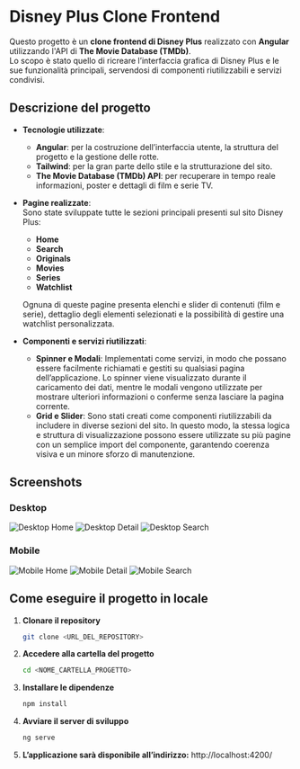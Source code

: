# Disney Plus Clone Frontend

Questo progetto è un **clone frontend di Disney Plus** realizzato con **Angular** utilizzando l'API di **The Movie Database (TMDb)**.  
Lo scopo è stato quello di ricreare l’interfaccia grafica di Disney Plus e le sue funzionalità principali, servendosi di componenti riutilizzabili e servizi condivisi.

## Descrizione del progetto

- **Tecnologie utilizzate**:  
  - **Angular**: per la costruzione dell’interfaccia utente, la struttura del progetto e la gestione delle rotte.  
  - **Tailwind**: per la gran parte dello stile e la strutturazione del sito.
  - **The Movie Database (TMDb) API**: per recuperare in tempo reale informazioni, poster e dettagli di film e serie TV.

- **Pagine realizzate**:  
  Sono state sviluppate tutte le sezioni principali presenti sul sito Disney Plus:
  - **Home**
  - **Search**
  - **Originals**
  - **Movies**
  - **Series**
  - **Watchlist**

  Ognuna di queste pagine presenta elenchi e slider di contenuti (film e serie), dettaglio degli elementi selezionati e la possibilità di gestire una watchlist personalizzata.

- **Componenti e servizi riutilizzati**:
  - **Spinner e Modali**: Implementati come servizi, in modo che possano essere facilmente richiamati e gestiti su qualsiasi pagina dell’applicazione. Lo spinner viene visualizzato durante il caricamento dei dati, mentre le modali vengono utilizzate per mostrare ulteriori informazioni o conferme senza lasciare la pagina corrente.
  - **Grid e Slider**: Sono stati creati come componenti riutilizzabili da includere in diverse sezioni del sito. In questo modo, la stessa logica e struttura di visualizzazione possono essere utilizzate su più pagine con un semplice import del componente, garantendo coerenza visiva e un minore sforzo di manutenzione.

## Screenshots

### Desktop
![Desktop Home](./screenshots/Desktop/home.png)
![Desktop Detail](./screenshots/Desktop/detail.png)
![Desktop Search](./screenshots/Desktop/search.png)

### Mobile
![Mobile Home](./screenshots/Mobile/home.png)
![Mobile Detail](./screenshots/Mobile/detail.png)
![Mobile Search](./screenshots/Mobile/search.png)

## Come eseguire il progetto in locale

1. **Clonare il repository**  
   ```bash
   git clone <URL_DEL_REPOSITORY>
2. **Accedere alla cartella del progetto**  
   ```bash
   cd <NOME_CARTELLA_PROGETTO>
3. **Installare le dipendenze**  
   ```bash
   npm install
4. **Avviare il server di sviluppo**  
   ```bash
   ng serve 
5. **L’applicazione sarà disponibile all’indirizzo:**
    http://localhost:4200/

